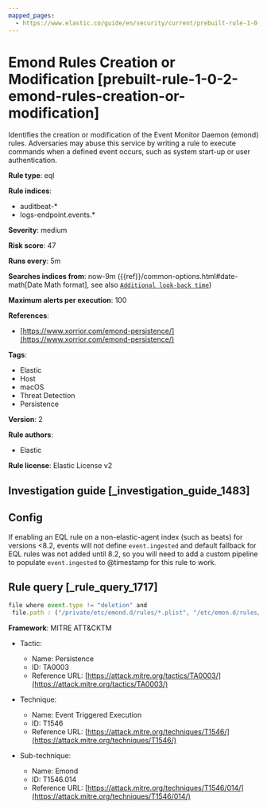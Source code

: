 ```yaml
---
mapped_pages:
  - https://www.elastic.co/guide/en/security/current/prebuilt-rule-1-0-2-emond-rules-creation-or-modification.html
---
```


# Emond Rules Creation or Modification [prebuilt-rule-1-0-2-emond-rules-creation-or-modification]

Identifies the creation or modification of the Event Monitor Daemon (emond) rules. Adversaries may abuse this service by writing a rule to execute commands when a defined event occurs, such as system start-up or user authentication.

**Rule type**: eql

**Rule indices**:

* auditbeat-*
* logs-endpoint.events.*

**Severity**: medium

**Risk score**: 47

**Runs every**: 5m

**Searches indices from**: now-9m ({{ref}}/common-options.html#date-math[Date Math format], see also [`Additional look-back time`](docs-content://solutions/security/detect-and-alert/create-detection-rule.md#rule-schedule))

**Maximum alerts per execution**: 100

**References**:

* [https://www.xorrior.com/emond-persistence/](https://www.xorrior.com/emond-persistence/)

**Tags**:

* Elastic
* Host
* macOS
* Threat Detection
* Persistence

**Version**: 2

**Rule authors**:

* Elastic

**Rule license**: Elastic License v2

## Investigation guide [_investigation_guide_1483]

## Config

If enabling an EQL rule on a non-elastic-agent index (such as beats) for versions <8.2, events will not define `event.ingested` and default fallback for EQL rules was not added until 8.2, so you will need to add a custom pipeline to populate `event.ingested` to @timestamp for this rule to work.

## Rule query [_rule_query_1717]

```js
file where event.type != "deletion" and
 file.path : ("/private/etc/emond.d/rules/*.plist", "/etc/emon.d/rules/*.plist")
```

**Framework**: MITRE ATT&CKTM

* Tactic:

    * Name: Persistence
    * ID: TA0003
    * Reference URL: [https://attack.mitre.org/tactics/TA0003/](https://attack.mitre.org/tactics/TA0003/)

* Technique:

    * Name: Event Triggered Execution
    * ID: T1546
    * Reference URL: [https://attack.mitre.org/techniques/T1546/](https://attack.mitre.org/techniques/T1546/)

* Sub-technique:

    * Name: Emond
    * ID: T1546.014
    * Reference URL: [https://attack.mitre.org/techniques/T1546/014/](https://attack.mitre.org/techniques/T1546/014/)



